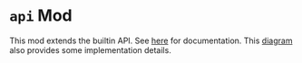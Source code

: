 # `api` Mod
This mod extends the builtin API. See [here](../../../docs/API.md) for documentation. This [diagram](diagram.drawio) also provides some implementation details.